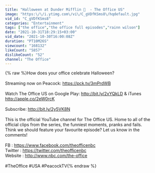 ```yaml
---
title: "Halloween at Dunder Mifflin 🎃  - The Office US"
image: "https:\/\/i.ytimg.com\/vi\/C_gVDfKSms8\/hqdefault.jpg"
vid_id: "C_gVDfKSms8"
categories: "Entertainment"
tags: ["the office","the office full episodes","rainn wilson"]
date: "2021-10-31T18:29:15+03:00"
vid_date: "2021-10-30T16:00:08Z"
duration: "PT10M26S"
viewcount: "168132"
likeCount: "5857"
dislikeCount: "52"
channel: "The Office"
---
```

{% raw %}How does your office celebrate Halloween?<br /><br />Streaming now on Peacock: <a rel="nofollow" target="blank" href="https://pck.tv/3mPrdWB">https://pck.tv/3mPrdWB</a><br /><br />Watch The Office US on Google Play: <a rel="nofollow" target="blank" href="http://bit.ly/2xYQkLD">http://bit.ly/2xYQkLD</a> &amp; iTunes <a rel="nofollow" target="blank" href="http://apple.co/2eW0rcK">http://apple.co/2eW0rcK</a><br /><br />Subscribe: <a rel="nofollow" target="blank" href="http://bit.ly/2y5VK8N">http://bit.ly/2y5VK8N</a><br /><br />This is the official YouTube channel for The Office US. Home to all of the official clips from the series, the funniest moments, pranks and fails. <br />Think we should feature your favourite episode? Let us know in the comments! <br /><br />FB : <a rel="nofollow" target="blank" href="https://www.facebook.com/theofficenbc">https://www.facebook.com/theofficenbc</a><br />Twitter : <a rel="nofollow" target="blank" href="https://twitter.com/theofficenbc">https://twitter.com/theofficenbc</a><br />Website : <a rel="nofollow" target="blank" href="http://www.nbc.com/the-office">http://www.nbc.com/the-office</a><br /><br />#TheOffice #USA #PeacockTV{% endraw %}

